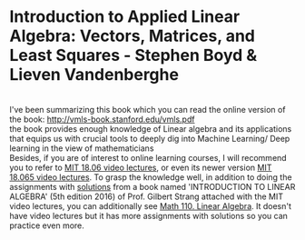 # Introduction to Applied Linear Algebra: Vectors, Matrices, and Least Squares - Stephen Boyd & Lieven Vandenberghe
<br> I've been summarizing this book which you can read the online version of the book: http://vmls-book.stanford.edu/vmls.pdf
<br> the book provides enough knowledge of Linear algebra and its applications that equips us with crucial tools to deeply dig into Machine Learning/ Deep learning in the view of mathematicians <br> Besides, if you are of interest to online learning courses, I will recommend you to refer to [MIT 18.06 video lectures](https://www.youtube.com/playlist?list=PLE7DDD91010BC51F8), or even its newer version [MIT 18.065 video lectures](https://ocw.mit.edu/courses/mathematics/18-065-matrix-methods-in-data-analysis-signal-processing-and-machine-learning-spring-2018/). To grasp the knowledge well, in addition to doing the assignments with [solutions](http://math.mit.edu/~gs/linearalgebra/) from a book named 'INTRODUCTION TO LINEAR ALGEBRA' (5th edition 2016) of Prof. Gilbert Strang attached with the MIT video lectures, you can additionally see [Math 110. Linear Algebra](https://math.berkeley.edu/~mcivor/math110su13/). It doesn't have video lectures but it has more assignments with solutions so you can practice even more.
